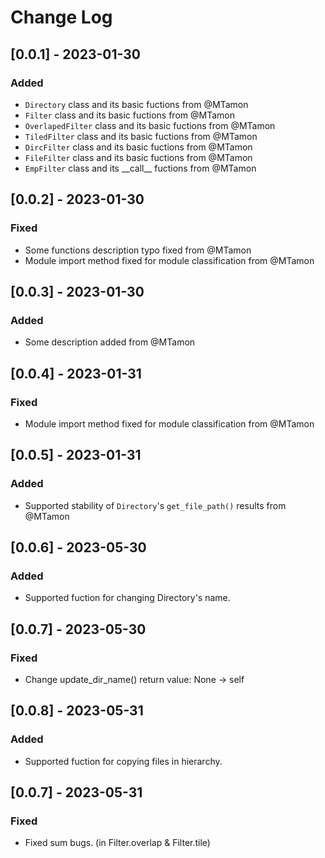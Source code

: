 # Change Log
## [0.0.1] - 2023-01-30
### Added
- `Directory` class and its basic fuctions from @MTamon
- `Filter` class and its basic fuctions from @MTamon
- `OverlapedFilter` class and its basic fuctions from @MTamon
- `TiledFilter` class and its basic fuctions from @MTamon
- `DircFilter` class and its basic fuctions from @MTamon
- `FileFilter` class and its basic fuctions from @MTamon
- `EmpFilter` class and its \_\_call\_\_ fuctions from @MTamon

## [0.0.2] - 2023-01-30
### Fixed
- Some functions description typo fixed from @MTamon
- Module import method fixed for module classification from @MTamon

## [0.0.3] - 2023-01-30
### Added
- Some description added from @MTamon

## [0.0.4] - 2023-01-31
### Fixed
- Module import method fixed for module classification from @MTamon

## [0.0.5] - 2023-01-31
### Added
- Supported stability of `Directory`'s `get_file_path()` results from @MTamon

## [0.0.6] - 2023-05-30
### Added
- Supported fuction for changing Directory's name.

## [0.0.7] - 2023-05-30
### Fixed
- Change update_dir_name() return value: None -> self

## [0.0.8] - 2023-05-31
### Added
- Supported fuction for copying files in hierarchy.

## [0.0.7] - 2023-05-31
### Fixed
- Fixed sum bugs. (in Filter.overlap & Filter.tile)